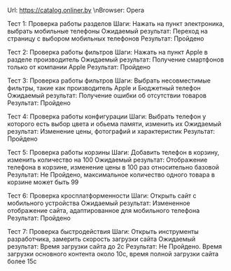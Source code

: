 Url: https://catalog.onliner.by
\nBrowser: Opera

Тест 1: Проверка работы разделов
Шаги: Нажать на пункт электроника, выбрать мобильные телефоны
Ожидаемый результат: Переход на страницу с выбором мобильных телефонов
Результат: Пройдено

Тест 2: Проверка работы фильтров
Шаги: Нажать на пункт Apple в разделе производитель 
Ожидаемый результат: Получение смартфонов только от компании Apple
Результат: Пройдено

Тест 3: Проверка работы фильтров
Шаги: Выбрать несовместимые фильтры, такие как производитель Apple и Бюджетный телефон
Ожидаемый результат: Получение ошибки об отсутствии товаров
Результат: Пройдено

Тест 4: Проверка работы конфигурации
Шаги: Выбрать телефон у которого есть выбор цвета и обьема памяти, изменить их
Ожидаемый результат: Изменение цены, фотографий и характеристик
Результат: Пройдено

Тест 5: Проверка работы корзины
Шаги: Добавить телефон в корзину, изменить количество на 100 
Ожидаемый результат: Отображение телефона в корзине, изменение цены в 100 раз относительно базовой
Результат: Не Пройдено, максимальное количество одного товара в корзине может быть 99

Тест 6: Проверка кросплатформенности
Шаги: Открыть сайт с мобильного устройства 
Ожидаемый результат: Измененное отображение сайта, адаптированное для мобильного телефона
Результат: Пройдено

Тест 7: Проверка быстродействия
Шаги: Открыть инструменты разработчика, замерить скорость загрузки сайта
Ожидаемый результат: Время загрузки сайта до 2с
Результат: Не Пройдено. Время загрузки основного контента около 10с, время полной загрузки сайта более 15с